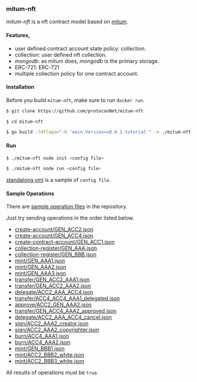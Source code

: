 ### mitum-nft

*mitum-nft* is a nft contract model based on [mitum](https://github.com/ProtoconNet/mitum).

#### Features,

* user defined contract account state policy: collection.
* collection: user defined nft collection.
* *mongodb*: as mitum does, *mongodb* is the primary storage.
* ERC-721: ERC-721
* multiple collection policy for one contract account.

#### Installation

Before you build `mitum-nft`, make sure to run `docker run`.

```sh
$ git clone https://github.com/protoconNet/mitum-nft

$ cd mitum-nft

$ go build -ldflags="-X 'main.Version=v0.0.1-tutorial'" -o ./mitum-nft ./main.go
```

#### Run

```sh
$ ./mitum-nft node init <config file>

$ ./mitum-nft node run <config file>
```

[standalong.yml](standalone.yml) is a sample of `config file`.

#### Sample Operations

There are [sample operation files](sample/) in the repository.

Just try sending operations in the order listed below.

- [create-account/GEN_ACC2.json](sample/create-account/GEN_ACC2.json)
- [create-account/GEN_ACC4.json](sample/create-account/GEN_ACC4.json)
- [create-contract-account/GEN_ACC1.json](sample/create-contract-account/GEN_ACC1.json)
- [collection-register/GEN_AAA.json](sample/collection-register/GEN_AAA.json)
- [collection-register/GEN_BBB.json](sample/collection-register/GEN_BBB.json)
- [mint/GEN_AAA1.json](sample/mint/GEN_AAA1.json)
- [mint/GEN_AAA2.json](sample/mint/GEN_AAA2.json)
- [mint/GEN_AAA3.json](sample/mint/GEN_AAA3.json)
- [transfer/GEN_ACC2_AAA1.json](sample/transfer/GEN_ACC2_AAA1.json)
- [transfer/GEN_ACC2_AAA2.json](sample/transfer/GEN_ACC2_AAA2.json)
- [delegate/ACC2_AAA_ACC4.json](sample/delegate/ACC2_AAA_ACC4.json)
- [transfer/ACC4_ACC4_AAA1_delegated.json](sample/transfer/ACC4_ACC4_AAA1_delegated.json)
- [approve/ACC2_GEN_AAA2.json](sample/approve/ACC2_GEN_AAA2.json)
- [transfer/GEN_ACC4_AAA2_approved.json](sample/transfer/GEN_ACC4_AAA2_approved.json)
- [delegate/ACC2_AAA_ACC4_cancel.json](sample/delegate/ACC2_AAA_ACC4_cancel.json)
- [sign/ACC2_AAA2_creator.json](sample/sign/ACC2_AAA2_creator.json)
- [sign/ACC2_AAA2_copyrighter.json](sample/sign/ACC2_AAA2_copyrighter.json)
- [burn/ACC4_AAA1.json](sample/burn/ACC4_AAA1.json)
- [burn/ACC4_AAA2.json](sample/burn/ACC4_AAA2.json)
- [mint/GEN_BBB1.json](sample/mint/GEN_BBB1.json)
- [mint/ACC2_BBB2_white.json](sample/mint/ACC2_BBB2_white.json)
- [mint/ACC2_BBB3_white.json](sample/mint/ACC2_BBB3_white.json)

All results of operations must be `true`.